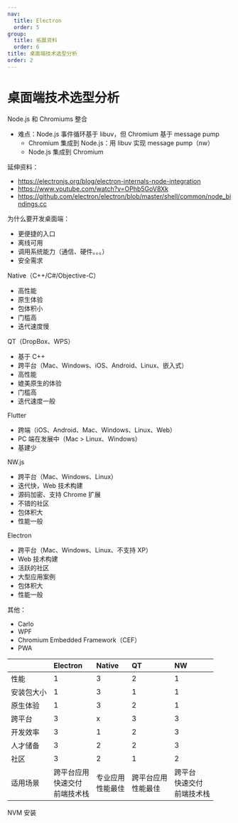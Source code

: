 ```yaml
---
nav:
  title: Electron
  order: 5
group:
  title: 拓展资料
  order: 6
title: 桌面端技术选型分析
order: 2
---
```


# 桌面端技术选型分析

Node.js 和 Chromiums 整合

- 难点：Node.js 事件循环基于 libuv，但 Chromium 基于 message pump
  - Chromium 集成到 Node.js：用 libuv 实现 message pump（nw）
  - Node.js 集成到 Chromium

延伸资料：

- https://electronjs.org/blog/electron-internals-node-integration
- https://www.youtube.com/watch?v=OPhb5GoV8Xk
- https://github.com/electron/electron/blob/master/shell/common/node_bindings.cc

为什么要开发桌面端：

- 更便捷的入口
- 离线可用
- 调用系统能力（通信、硬件。。。）
- 安全需求

Native（C++/C#/Objective-C）

- 高性能
- 原生体验
- 包体积小
- 门槛高
- 迭代速度慢

QT（DropBox、WPS）

- 基于 C++
- 跨平台（Mac、Windows、iOS、Android、Linux、嵌入式）
- 高性能
- 媲美原生的体验
- 门槛高
- 迭代速度一般

Flutter

- 跨端（iOS、Android、Mac、Windows、Linux、Web）
- PC 端在发展中（Mac > Linux、Windows）
- 基建少

NW.js

- 跨平台（Mac、Windows、Linux）
- 迭代快，Web 技术构建
- 源码加密、支持 Chrome 扩展
- 不错的社区
- 包体积大
- 性能一般

Electron

- 跨平台（Mac、Windows、Linux、不支持 XP）
- Web 技术构建
- 活跃的社区
- 大型应用案例
- 包体积大
- 性能一般

其他：

- Carlo
- WPF
- Chromium Embedded Framework（CEF）
- PWA

|            | Electron                               | Native                | QT                      | NW                                 |
| :--------- | :------------------------------------- | :-------------------- | :---------------------- | :--------------------------------- |
| 性能       | 1                                      | 3                     | 2                       | 1                                  |
| 安装包大小 | 1                                      | 3                     | 1                       | 1                                  |
| 原生体验   | 1                                      | 3                     | 2                       | 1                                  |
| 跨平台     | 3                                      | x                     | 3                       | 3                                  |
| 开发效率   | 3                                      | 1                     | 2                       | 3                                  |
| 人才储备   | 3                                      | 2                     | 2                       | 3                                  |
| 社区       | 3                                      | 2                     | 1                       | 2                                  |
| 适用场景   | 跨平台应用<br/>快速交付<br/>前端技术栈 | 专业应用<br/>性能最佳 | 跨平台应用<br/>性能最佳 | 跨平台<br/>快速交付<br/>前端技术栈 |

NVM 安装
